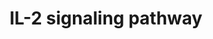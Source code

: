 ---
annotations:
- type: Pathway Ontology
  value: interleukin-2 signaling pathway
authors:
- MaintBot
- Christine Chichester
- Mkutmon
- Egonw
- Eweitz
description: IL-2 is a multifunctional cytokine with pleiotropic effects on several
  cells of the immune system. IL-2 was originally discovered as a T cell growth factor,
  but it was also found to have actions related to B cell proliferation, and cytolytic
  activity of natural killer cells. IL-2 also activates lymphokine activated killer
  cells. In contrast to its proliferative effects, IL-2 also has potent activity in
  a process known as activation-induced cell death. More recently, IL-2 was shown
  to promote tolerance through its effects on regulatory T cell development. IL-2
  clinically has anti-cancer effects as well as utility in supporting T cell numbers
  in HIV/AIDS. There are three classes of IL-2 receptors, binding IL-2 with low, intermediate,
  or high-affinity. The low affinity receptor (IL-2Rα alone) is not functional; signaling
  by IL-2 involves either the high affinity hetero-trimeric receptor containing IL-2Rα,
  IL-2Rβ and the common cytokine receptor gamma chain (originally named IL-2Rγ and
  now generally denoted as γc) or the intermediate affinity heterodimeric receptor
  composed of IL-2Rβ and γc. IL-2 stimulation induces the activation of the Janus
  family tyrosine kinases JAK1 and JAK3, which associate with IL-2Rβ and γc, respectively.
  These kinases in turn phosphorylate IL-2Rβ and induce tyrosine phosphorylation of
  STATs (signal transducers and activators of transcription) and various other downstream
  targets. The downstream signaling pathways activated by IL-2 also involves mitogen-activated
  protein kinase and phosphoinositide 3-kinase signaling modules, leading to both
  mitogenic and anti-apoptotic signals. Please access this pathway at [http://www.netpath.org/netslim/IL_2_pathway.html
  NetSlim] database. NetPath is a collaborative project between PandeyLab at Johns
  Hopkins University (http://pandeylab.igm.jhmi.edu) and the Institute of Bioinformatics
  (http://www.ibioinformatics.org). If you use this pathway, please cite the NetPath
  website until the pathway is published.
last-edited: 2021-05-21
organisms:
- Canis familiaris
redirect_from:
- /index.php/Pathway:WP1091
- /instance/WP1091
schema-jsonld:
- '@context': https://schema.org/
  '@id': https://wikipathways.github.io/pathways/WP1091.html
  '@type': Dataset
  creator:
    '@type': Organization
    name: WikiPathways
  description: IL-2 is a multifunctional cytokine with pleiotropic effects on several
    cells of the immune system. IL-2 was originally discovered as a T cell growth
    factor, but it was also found to have actions related to B cell proliferation,
    and cytolytic activity of natural killer cells. IL-2 also activates lymphokine
    activated killer cells. In contrast to its proliferative effects, IL-2 also has
    potent activity in a process known as activation-induced cell death. More recently,
    IL-2 was shown to promote tolerance through its effects on regulatory T cell development.
    IL-2 clinically has anti-cancer effects as well as utility in supporting T cell
    numbers in HIV/AIDS. There are three classes of IL-2 receptors, binding IL-2 with
    low, intermediate, or high-affinity. The low affinity receptor (IL-2Rα alone)
    is not functional; signaling by IL-2 involves either the high affinity hetero-trimeric
    receptor containing IL-2Rα, IL-2Rβ and the common cytokine receptor gamma chain
    (originally named IL-2Rγ and now generally denoted as γc) or the intermediate
    affinity heterodimeric receptor composed of IL-2Rβ and γc. IL-2 stimulation induces
    the activation of the Janus family tyrosine kinases JAK1 and JAK3, which associate
    with IL-2Rβ and γc, respectively. These kinases in turn phosphorylate IL-2Rβ and
    induce tyrosine phosphorylation of STATs (signal transducers and activators of
    transcription) and various other downstream targets. The downstream signaling
    pathways activated by IL-2 also involves mitogen-activated protein kinase and
    phosphoinositide 3-kinase signaling modules, leading to both mitogenic and anti-apoptotic
    signals. Please access this pathway at [http://www.netpath.org/netslim/IL_2_pathway.html
    NetSlim] database. NetPath is a collaborative project between PandeyLab at Johns
    Hopkins University (http://pandeylab.igm.jhmi.edu) and the Institute of Bioinformatics
    (http://www.ibioinformatics.org). If you use this pathway, please cite the NetPath
    website until the pathway is published.
  keywords:
  - IL2RG
  - MKNK1
  - ITM2B
  - EIF3B
  - AKT1
  - YBX1
  - PIK3CA
  - STAM2
  - PIK3R1
  - HRAS
  - MAPK1
  - EIF4E
  - JAK1
  - MTOR
  - STAT3
  - PTK2B
  - RAF1
  - PTPN11
  - BCL2
  - VAV1
  - MAPK8
  - MAP2K2
  - ETS2
  - PIK3CB
  - CRKL
  - TERT
  - IL2RA
  - STAT1
  - GNB2L1
  - SOCS1
  - PTPN6
  - GRB2
  - JAK3
  - IFNA1
  - CRK
  - IL2
  - SHC1
  - NR3C1
  - ETS1
  - PIK3CG
  - LCK
  - IRS1
  - SHB
  - NMI
  - STAT5A
  - CD53
  - GAB2
  - FOXO3A
  - SYK
  - LYN
  - IL2RB
  - CBL
  - MAPK9
  - MAP2K1
  - STAM
  - CREB1
  - LOC480438
  - RELA
  - PIK3R2
  - MAPKAPK2
  - NFKB1
  - MAPK3
  - PLCB1
  - SOS1
  - PIK3CD
  - JAK2
  - IRS2
  - SOCS3
  - PRKCZ
  - FYN
  - RPS6KB1
  - MAPK14
  - ICAM1
  - STAT5B
  - CISH
  - CHUK
  license: CC0
  name: IL-2 signaling pathway
seo: CreativeWork
title: IL-2 signaling pathway
wpid: WP1091
---